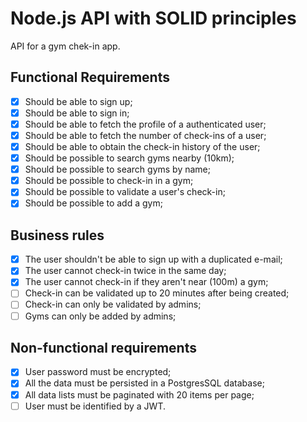 # Node.js API with SOLID principles

API for a gym chek-in app.

## Functional Requirements

- [x] Should be able to sign up;
- [x] Should be able to sign in;
- [x] Should be able to fetch the profile of a authenticated user;
- [x] Should be able to fetch the number of check-ins of a user;
- [x] Should be able to obtain the check-in history of the user;
- [x] Should be possible to search gyms nearby (10km);
- [x] Should be possible to search gyms by name;
- [x] Should be possible to check-in in a gym;
- [x] Should be possible to validate a user's check-in;
- [x] Should be possible to add a gym;

## Business rules

- [x] The user shouldn't be able to sign up with a duplicated e-mail;
- [x] The user cannot check-in twice in the same day;
- [x] The user cannot check-in if they aren't near (100m) a gym;
- [ ] Check-in can be validated up to 20 minutes after being created;
- [ ] Check-in can only be validated by admins;
- [ ] Gyms can only be added by admins;

## Non-functional requirements

- [x] User password must be encrypted;
- [x] All the data must be persisted in a PostgresSQL database;
- [x] All data lists must be paginated with 20 items per page;
- [ ] User must be identified by a JWT.

